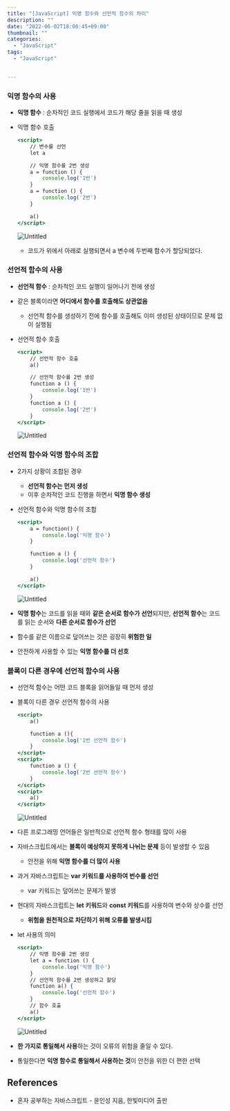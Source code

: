 ```yaml
---
title: "[JavaScript] 익명 함수와 선언적 함수의 차이"
description: ""
date: "2022-06-02T18:00:45+09:00"
thumbnail: ""
categories:
  - "JavaScript"
tags:
  - "JavaScript"


---
```

<!--more-->

### 익명 함수의 사용

- **익명 함수** : 순차적인 코드 실행에서 코드가 해당 줄을 읽을 때 생성
- 익명 함수 호출
    
    ```jsx
    <script>
    	// 변수를 선언
    	let a
    
    	// 익명 함수를 2번 생성
    	a = function () {
    		console.log('1번')
    	}
    	a = function () {
    		console.log('2번')
    	}
    
    	a()
    </script>
    ```
    
    ![Untitled](/images/lang_javascript/study/JavaScript_익명_함수와_선언적_함수의_차이/Untitled.png)
    
    - 코드가 위에서 아래로 실행되면서 a 변수에 두번째 함수가 할당되었다.

### 선언적 함수의 사용

- **선언적 함수** : 순차적인 코드 실행이 일어나기 전에 생성
- 같은 블록이라면 **어디에서 함수를 호출해도 상관없음**
    - 선언적 함수를 생성하기 전에 함수를 호출해도 이미 생성된 상태이므로 문제 없이 실행됨
- 선언적 함수 호출
    
    ```jsx
    <script>
    	// 선언적 함수 호출
    	a()
    
    	// 선언적 함수를 2번 생성
    	function a () {
    		console.log('1번')
    	}
    	function a () {
    		console.log('2번')
    	}
    </script>
    ```
    
    ![Untitled](/images/lang_javascript/study/JavaScript_익명_함수와_선언적_함수의_차이/Untitled%201.png)
    

### 선언적 함수와 익명 함수의 조합

- 2가지 상황이 조합된 경우
    - **선언적 함수는 먼저 생성**
    - 이후 순차적인 코드 진행을 하면서 **익명 함수 생성**
- 선언적 함수와 익명 함수의 조합
    
    ```jsx
    <script>
    	a = function() {
    		console.log('익명 함수')
    	}
    
    	function a () {
    		console.log('선언적 함수')
    	}
    
    	a()
    </script>
    ```
    
    ![Untitled](/images/lang_javascript/study/JavaScript_익명_함수와_선언적_함수의_차이/Untitled%202.png)
    

- **익명 함수**는 코드를 읽을 때와 **같은 순서로 함수가 선언**되지만, **선언적 함수**는 코드를 읽는 순서와 **다른 순서로 함수가 선언**
- 함수를 같은 이름으로 덮어쓰는 것은 굉장히 **위험한 일**
- 안전하게 사용할 수 있는 **익명 함수를 더 선호**

### 블록이 다른 경우에 선언적 함수의 사용

- 선언적 함수는 어떤 코드 블록을 읽어들일 때 먼저 생성
- 블록이 다른 경우 선언적 함수의 사용
    
    ```jsx
    <script>
    	a()
    
    	function a (){
    		console.log('1번 선언적 함수')
    	}
    </script>
    <script>
    	function a () {
    		console.log('2번 선언적 함수')
    	}
    </script>
    <script>
    	a()
    </script>
    ```
    
    ![Untitled](/images/lang_javascript/study/JavaScript_익명_함수와_선언적_함수의_차이/Untitled%203.png)
    

- 다른 프로그래밍 언어들은 일반적으로 선언적 함수 형태를 많이 사용
- 자바스크립트에서는 **블록이 예상하지 못하게 나뉘는 문제** 등이 발생할 수 있음
    - 안전을 위해 **익명 함수를 더 많이 사용**

- 과거 자바스크립트는 **var 키워드를 사용하여 번수를 선언**
    - var 키워드는 덮어쓰는 문제가 발생
- 현대의 자바스크립트는 **let 키워드**와 **const 키워드**를 사용하여 변수와 상수를 선언
    - **위험을 원천적으로 차단하기 위해 오류를 발생시킴**
- let 사용의 의미
    
    ```jsx
    <script>
    	// 익명 함수를 2번 생성
    	let a = function () {
    		console.log('익명 함수')
    	}
    	// 선언적 함수를 2번 생성하고 할당
    	function a() {
    		console.log('선언적 함수')
    	}
    	// 함수 호출
    	a()
    </script>
    ```
    
    ![Untitled](/images/lang_javascript/study/JavaScript_익명_함수와_선언적_함수의_차이/Untitled%204.png)
    

- **한 가지로 통일해서 사용**하는 것이 오류의 위험을 줄일 수 있다.
- 통일한다면 **익명 함수로 통일해서 사용하는 것**이 안전을 위한 더 편한 선택

## References

- 혼자 공부하는 자바스크립트 - 윤인성 지음, 한빛미디어 출판
